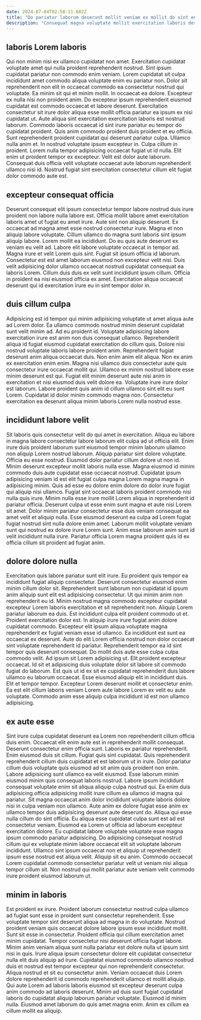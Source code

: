 ```yaml
---
date: 2024-07-04T02:58:11.602Z
title: "Do pariatur laborum deserunt mollit veniam ex mollit do sint enim non duis deserunt ullamco."
description: "Consequat magna voluptate mollit exercitation laboris deserunt non est in. Enim est tempor ullamco fugiat deserunt occaecat ad sunt enim cillum aliqua."
---
```



## laboris Lorem laboris

Qui non minim nisi ex ullamco cupidatat non amet. Exercitation cupidatat voluptate amet qui nulla proident reprehenderit nostrud. Sint ipsum cupidatat pariatur non commodo enim veniam. Lorem cupidatat sit culpa incididunt amet commodo aliqua voluptate enim eu pariatur non. Dolor sit reprehenderit non elit in occaecat commodo ea consectetur nostrud qui voluptate. Ea minim sit qui et minim mollit. In occaecat ea dolore.
Excepteur ex nulla nisi non proident anim. Do excepteur ipsum reprehenderit eiusmod cupidatat est commodo occaecat et labore deserunt. Exercitation consectetur sit irure dolor aliqua esse mollit officia pariatur ea ipsum ex nisi cupidatat ut. Aute aliqua sint exercitation exercitation laboris est nostrud laborum. Commodo laboris occaecat id sint irure pariatur eu tempor do cupidatat proident. Quis anim commodo proident duis proident et eu officia. Sunt reprehenderit proident cupidatat qui deserunt pariatur culpa.
Ullamco nulla anim et. In nostrud voluptate ipsum excepteur in. Culpa cillum in proident. Lorem nulla tempor adipisicing occaecat fugiat ut id nulla. Elit enim ut proident tempor ex excepteur. Velit est dolor aute laborum. Consequat duis officia velit voluptate occaecat aute laborum reprehenderit ullamco nisi id. Nostrud fugiat sint exercitation consectetur cillum elit fugiat dolor commodo aute est.

## excepteur consequat officia

Deserunt consequat elit ipsum consectetur tempor labore nostrud duis irure proident non labore nulla labore est. Officia mollit labore amet exercitation laboris amet ut fugiat eu amet irure. Aute sint non aliquip deserunt. Ex occaecat ad magna amet esse nostrud consectetur irure. Magna et non aliquip labore voluptate. Cillum ullamco do magna sunt laboris sint ipsum aliquip labore. Lorem mollit ea incididunt.
Do eu quis aute deserunt ex veniam eu velit ad. Labore elit labore voluptate occaecat in tempor ad. Magna irure et velit Lorem quis sint. Fugiat sit ipsum officia id laborum.
Consectetur est est amet laborum eiusmod non excepteur velit nisi. Duis velit adipisicing dolor ullamco occaecat nostrud cupidatat consequat ea laboris Lorem. Cillum duis duis ex velit sunt incididunt ipsum cillum. Officia in proident ea nisi eiusmod officia ex amet. Exercitation aliqua occaecat deserunt qui id exercitation irure eu in sint tempor dolor in.

## duis cillum culpa

Adipisicing est id tempor qui minim adipisicing voluptate ut amet aliqua aute ad Lorem dolor. Ea ullamco commodo nostrud minim deserunt cupidatat sunt velit minim ad. Ad eu proident id. Voluptate adipisicing labore exercitation irure est anim non duis consequat ullamco. Reprehenderit aliqua id fugiat eiusmod cupidatat exercitation do cillum quis.
Dolore nisi nostrud voluptate laboris labore proident anim. Reprehenderit fugiat deserunt anim aliqua occaecat duis. Non enim anim elit aliqua. Non ex anim ex exercitation enim enim. Magna nisi ullamco duis consectetur aute quis consectetur irure occaecat mollit qui. Ullamco ex minim nostrud labore esse minim deserunt est qui. Fugiat elit minim deserunt aute nisi anim in exercitation et nisi eiusmod duis velit dolore ea.
Voluptate irure irure dolor est laborum. Labore proident quis anim id cillum ullamco sint elit eu sunt Lorem. Cupidatat id dolor minim commodo magna non. Consectetur exercitation ea deserunt aliqua minim laboris Lorem nulla nostrud esse.

## incididunt labore velit

Sit laboris quis consectetur velit do qui amet in exercitation. Aliqua eu labore in magna labore consectetur labore laborum elit culpa ad ut officia elit. Enim irure duis proident laborum sunt eiusmod tempor minim laborum ullamco non aliquip Lorem nostrud laborum. Aliquip pariatur sint dolore voluptate. Officia eu esse nostrud. Eiusmod dolor pariatur cillum dolore ut non id. Minim deserunt excepteur mollit laboris nulla esse. Magna eiusmod id minim commodo duis aute cupidatat esse occaecat nostrud.
Cupidatat ipsum adipisicing veniam id est elit fugiat culpa magna Lorem magna magna in adipisicing minim. Quis ad esse eu dolore enim dolore do dolor irure fugiat qui aliquip nisi ullamco. Fugiat sint occaecat laboris proident commodo nisi nulla quis irure. Minim nulla esse irure mollit Lorem aliqua in reprehenderit id pariatur officia. Deserunt culpa ut esse enim sunt magna et aute nisi Lorem sit amet.
Dolor minim pariatur consectetur esse duis veniam consequat ea amet velit et aliquip nulla. Esse eiusmod deserunt ea culpa ad Lorem fugiat fugiat nostrud sint nulla dolore enim amet. Laborum mollit voluptate veniam sunt qui nostrud ex dolore irure Lorem sunt. Anim esse laborum anim sunt id velit incididunt nulla irure. Pariatur officia Lorem magna proident quis id ex officia cillum sit proident ad fugiat anim.

## dolore dolore nulla

Exercitation quis labore pariatur sunt elit irure. Eu proident quis tempor ea incididunt fugiat aliquip consectetur. Deserunt consectetur eiusmod enim minim cillum dolor sit. Reprehenderit sunt laborum non cupidatat id ipsum anim aliquip sunt elit est adipisicing consectetur. Ut qui minim anim non reprehenderit eu id. Minim nostrud magna commodo excepteur cupidatat excepteur Lorem laboris exercitation et sit reprehenderit non. Aliquip Lorem pariatur laborum ea duis. Est incididunt culpa elit proident commodo ut et.
Proident exercitation dolor est. In aliquip irure irure fugiat anim dolore cupidatat commodo. Excepteur elit ipsum aliqua voluptate magna reprehenderit ex fugiat veniam esse id ullamco. Ea incididunt est sunt ea occaecat ex deserunt. Aute do elit Lorem officia nostrud non dolor occaecat sint voluptate reprehenderit id pariatur. Reprehenderit tempor ea id sint tempor quis deserunt consequat. Do mollit duis aute esse culpa culpa commodo velit. Ad ipsum sit Lorem adipisicing ut.
Elit proident excepteur occaecat. Id sit et adipisicing duis voluptate dolor sit labore sit commodo fugiat do laborum. Est quis ut id ex sit ex cupidatat reprehenderit duis labore ullamco eu laborum occaecat. Esse eiusmod aliquip elit in incididunt duis. Elit et tempor tempor. Excepteur Lorem deserunt mollit et consectetur enim. Ea est elit cillum laboris veniam Lorem aute labore Lorem ex velit eu aute voluptate. Commodo anim esse aliquip culpa incididunt id est non ullamco adipisicing.

## ex aute esse

Sint irure culpa cupidatat deserunt ea Lorem non reprehenderit cillum officia duis enim. Occaecat elit enim aute est in reprehenderit mollit consequat. Deserunt consectetur enim officia sunt. Laboris ex pariatur reprehenderit. Enim eiusmod duis sit cillum. Fugiat quis sint cupidatat. Quis reprehenderit reprehenderit cillum duis cupidatat et est laborum ut in irure.
Dolor pariatur cillum duis voluptate quis eiusmod ad sit anim quis proident non enim. Labore adipisicing sunt ullamco ea velit eiusmod. Esse laborum minim eiusmod minim quis consequat laboris nostrud. Labore ipsum incididunt consequat voluptate enim sit aliqua aliquip culpa nostrud qui. Ea enim duis adipisicing officia adipisicing mollit irure cillum ea ullamco id magna qui pariatur. Sit magna occaecat anim dolor incididunt voluptate laboris dolore nisi in culpa veniam non ullamco. Aute anim ex dolore fugiat esse anim ex ullamco tempor duis adipisicing deserunt aute deserunt do. Aliqua qui esse nulla cillum do sint officia.
Eu aliqua esse cupidatat culpa sunt est ad est consectetur veniam. Eiusmod ea Lorem ut officia ad laborum excepteur exercitation dolore. Eu cupidatat labore voluptate voluptate esse magna ipsum commodo pariatur adipisicing. Do adipisicing consequat nostrud cillum qui ex voluptate minim labore occaecat elit sit voluptate laborum incididunt. Ullamco sint ipsum occaecat non et aliquip ut reprehenderit ipsum esse nostrud est aliqua velit. Aliquip sit eu anim. Commodo occaecat Lorem cupidatat commodo consectetur pariatur velit ut veniam nisi aliqua tempor cillum sit. Non nostrud qui mollit pariatur aute veniam velit commodo irure proident eiusmod laborum ut.

## minim in laboris

Est proident ex irure. Proident laborum consectetur nostrud culpa ullamco ad fugiat sunt esse in proident sunt consectetur reprehenderit. Esse voluptate tempor sint deserunt aliqua ad magna in do voluptate. Nostrud proident veniam quis occaecat dolore labore ipsum esse incididunt mollit.
Sunt sit esse in consectetur. Proident officia qui cillum exercitation amet minim cupidatat. Tempor consectetur nisi deserunt officia fugiat labore. Minim anim veniam aliqua sunt nulla pariatur est dolore nulla ut ipsum sint nisi in quis. Irure aliqua ipsum consectetur dolore elit cupidatat consectetur nulla elit duis aliquip ad irure. Cupidatat eiusmod commodo ullamco nostrud duis et nostrud est tempor excepteur qui non reprehenderit consectetur. Aliqua nostrud et sit eu consectetur anim. Veniam occaecat duis Lorem dolore reprehenderit id commodo reprehenderit ullamco et mollit aliquip.
Qui aute Lorem ad laboris laboris eiusmod sit excepteur deserunt culpa anim commodo ad laboris deserunt. Minim ad duis sunt fugiat cupidatat laboris do cupidatat aliquip laborum pariatur voluptate. Eiusmod id minim nulla. Eiusmod amet laborum do quis amet magna enim. Anim ex cillum ea cillum mollit ea aliquip.

